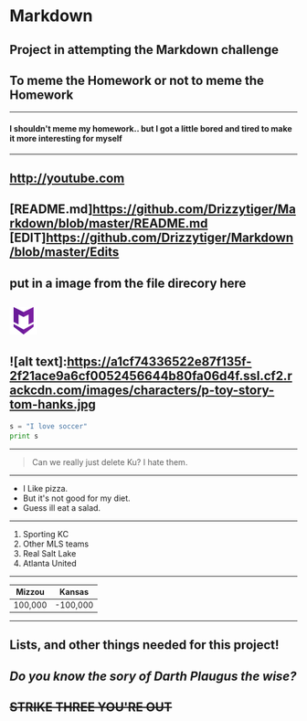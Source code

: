 # Markdown
Project in attempting the Markdown challenge
---
## To meme the Homework or not to meme the Homework
---
#### I shouldn't meme my homework.. but I got a little bored and tired to make it more interesting for myself
---
<http://youtube.com>
---
[README.md]<https://github.com/Drizzytiger/Markdown/blob/master/README.md>
[EDIT]<https://github.com/Drizzytiger/Markdown/blob/master/Edits>
---
put in a image from the file direcory here
---
![alt text](https://github.com/adam-p/markdown-here/raw/master/src/common/images/icon48.png "Logo Title Text 1")
---
![alt text]:https://a1cf74336522e87f135f-2f21ace9a6cf0052456644b80fa06d4f.ssl.cf2.rackcdn.com/images/characters/p-toy-story-tom-hanks.jpg
---
```python
s = "I love soccer"
print s
```
---
> Can we really just delete Ku? 
> I hate them.
---
* I Like pizza.
* But it's not good for my diet.
* Guess ill eat a salad.
---
1. Sporting KC
2. Other MLS teams
3. Real Salt Lake
4. Atlanta United
---
| Mizzou | Kansas |
|--------|--------|
|100,000 |-100,000|
---
**Lists, and other things needed for this project!**
---
*Do you know the sory of Darth Plaugus the wise?*
---
~~STRIKE THREE YOU'RE OUT~~
---
